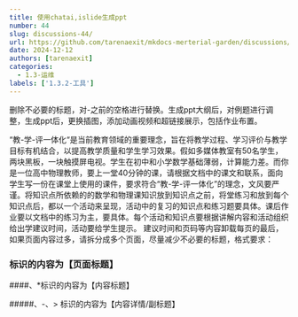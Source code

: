 ```yaml
---
title: 使用chatai,islide生成ppt
number: 44
slug: discussions-44/
url: https://github.com/tarenaexit/mkdocs-merterial-garden/discussions/44
date: 2024-12-12
authors: [tarenaexit]
categories: 
  - 1.3-运维
labels: ['1.3.2-工具']
---
```


删除不必要的标题，对-之前的空格进行替换。生成ppt大纲后，对例题进行调整，生成ppt后，更换插图，添加动画视频和超链接展示，包括作业布置。

“教-学-评一体化“是当前教育领域的重要理念，旨在将教学过程、学习评价与教学目标有机结合，以提高教学质量和学生学习效果。假如多媒体教室有50名学生，两块黑板，一块触摸屏电视。学生在初中和小学数学基础薄弱，计算能力差。而你是一位高中物理教师，要上一堂40分钟的课，请根据文档中的课文和联系，面向学生写一份在课堂上使用的课件，要求符合“教-学-评一体化”的理念，文风要严谨。将知识点所依赖的的数学和物理课知识放到知识点之前，将堂练习和放到每个知识点后，都以一个活动来呈现，活动中的复习的知识点和练习题要具体。课后作业要以文档中的练习为主，要具体。每个活动和知识点要根据讲解内容和活动组织给出学建议时间，活动要给学生提示。
建议时间和页码等内容卸载每页的最后，如果页面内容过多，请拆分成多个页面，尽量减少不必要的标题，格式要求：

### 标识的内容为【页面标题】

####、*标识的内容为【内容标题】

#####、-、> 标识的内容为【内容详情/副标题】

<script src="https://giscus.app/client.js"
	data-repo="tarenaexit/mkdocs-merterial-garden"
	data-repo-id="RR_kgDOL4wNPw"
	data-mapping="number"
	data-term="44"
	data-reactions-enabled="1"
	data-emit-metadata="0"
	data-input-position="bottom"
	data-theme="light"
	data-lang="zh-CN"
	crossorigin="anonymous"
	async>
</script>
